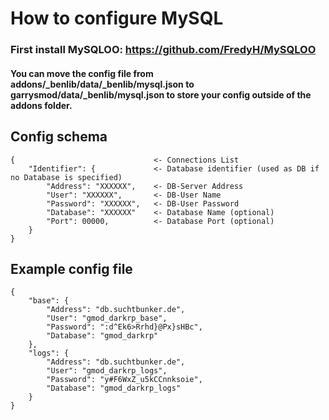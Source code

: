 # How to configure MySQL

### First install MySQLOO: https://github.com/FredyH/MySQLOO

#### You can move the config file from addons/_benlib/data/_benlib/mysql.json to garrysmod/data/_benlib/mysql.json to store your config outside of the addons folder.

## Config schema
```
{ 								<- Connections List
	"Identifier": { 			<- Database identifier (used as DB if no Database is specified)
		"Address": "XXXXXX", 	<- DB-Server Address
		"User": "XXXXXX", 		<- DB-User Name
		"Password": "XXXXXX",	<- DB-User Password
		"Database": "XXXXXX"	<- Database Name (optional)
		"Port": 00000,			<- Database Port (optional)
	}
}
```

## Example config file
```
{
	"base": {
		"Address": "db.suchtbunker.de",
		"User": "gmod_darkrp_base",
		"Password": ":d^Ek6>Rrhd}@Px}sHBc",
		"Database": "gmod_darkrp"
	},
	"logs": {
		"Address": "db.suchtbunker.de",
		"User": "gmod_darkrp_logs",
		"Password": "y#F6WxZ_u5kCCnnksoie",
		"Database": "gmod_darkrp_logs"
	}
}
```